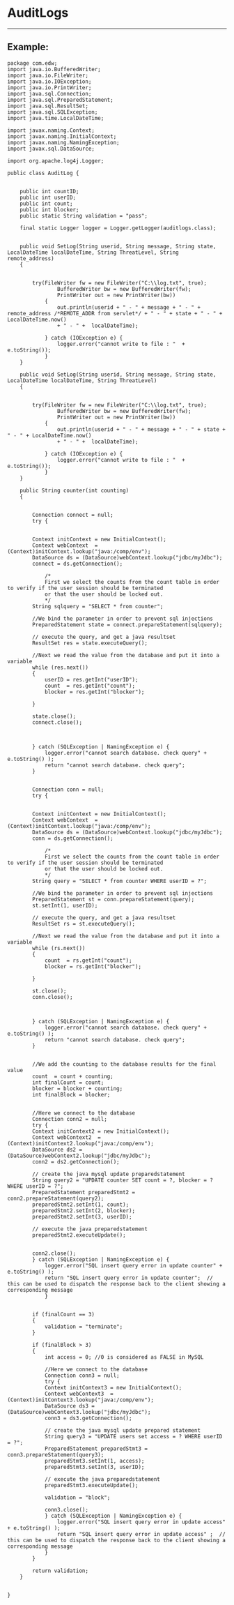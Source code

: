 # AuditLogs
-------

## Example:


	package com.edw;
	import java.io.BufferedWriter;
	import java.io.FileWriter;
	import java.io.IOException;
	import java.io.PrintWriter;
	import java.sql.Connection;
	import java.sql.PreparedStatement;
	import java.sql.ResultSet;
	import java.sql.SQLException;
	import java.time.LocalDateTime;

	import javax.naming.Context;
	import javax.naming.InitialContext;
	import javax.naming.NamingException;
	import javax.sql.DataSource;

	import org.apache.log4j.Logger;

	public class AuditLog {

		
		public int countID;
		public int userID; 
		public int count; 
		public int blocker; 
		public static String validation = "pass"; 
		
		final static Logger logger = Logger.getLogger(auditlogs.class);
		
		
		public void SetLog(String userid, String message, String state, LocalDateTime localDateTime, String ThreatLevel, String remote_address)
		{
			
		
			try(FileWriter fw = new FileWriter("C:\\log.txt", true);
					BufferedWriter bw = new BufferedWriter(fw);
					PrintWriter out = new PrintWriter(bw))
				{
					out.println(userid + " - " + message + " - " + remote_address /*REMOTE_ADDR from servlet*/ + " - " + state + " - " + LocalDateTime.now()
					+ " - " +  localDateTime);

				} catch (IOException e) {
					logger.error("cannot write to file : "  + e.toString());
				}		
		}
		
		public void SetLog(String userid, String message, String state, LocalDateTime localDateTime, String ThreatLevel)
		{
			
		
			try(FileWriter fw = new FileWriter("C:\\log.txt", true);
					BufferedWriter bw = new BufferedWriter(fw);
					PrintWriter out = new PrintWriter(bw))
				{
					out.println(userid + " - " + message + " - " + state + " - " + LocalDateTime.now()
					+ " - " +  localDateTime);

				} catch (IOException e) {
					logger.error("cannot write to file : "  + e.toString());
				}		
		}
		
		public String counter(int counting)
		{
			
			
			Connection connect = null;
			try {
			
			
			Context initContext = new InitialContext();
			Context webContext  = (Context)initContext.lookup("java:/comp/env");
			DataSource ds = (DataSource)webContext.lookup("jdbc/myJdbc");
			connect = ds.getConnection();			
			
				/*
				First we select the counts from the count table in order to verify if the user session should be terminated
				or that the user should be locked out.
				*/
			String sqlquery = "SELECT * from counter";
		
			//We bind the parameter in order to prevent sql injections
			PreparedStatement state = connect.prepareStatement(sqlquery);
			
			// execute the query, and get a java resultset
			ResultSet res = state.executeQuery();
			
			//Next we read the value from the database and put it into a variable
			while (res.next())
			{
				userID = res.getInt("userID");
				count  = res.getInt("count");
				blocker = res.getInt("blocker");
		
			}
			
			state.close();
			connect.close();
			
			
			
			} catch (SQLException | NamingException e) {
				logger.error("cannot search database. check query" + e.toString() );
				return "cannot search database. check query"; 
			}
			
			
			Connection conn = null;
			try {
			
			
			Context initContext = new InitialContext();
			Context webContext  = (Context)initContext.lookup("java:/comp/env");
			DataSource ds = (DataSource)webContext.lookup("jdbc/myJdbc");
			conn = ds.getConnection();			
			
				/*
				First we select the counts from the count table in order to verify if the user session should be terminated
				or that the user should be locked out.
				*/
			String query = "SELECT * from counter WHERE userID = ?";
		
			//We bind the parameter in order to prevent sql injections
			PreparedStatement st = conn.prepareStatement(query);
			st.setInt(1, userID);
			
			// execute the query, and get a java resultset
			ResultSet rs = st.executeQuery();
			
			//Next we read the value from the database and put it into a variable
			while (rs.next())
			{
				count  = rs.getInt("count");
				blocker = rs.getInt("blocker");
		
			}
			
			st.close();
			conn.close();
			
			
			
			} catch (SQLException | NamingException e) {
				logger.error("cannot search database. check query" + e.toString() );
				return "cannot search database. check query"; 
			}
			
			
			//We add the counting to the database results for the final value
			count  = count + counting; 
			int finalCount = count;
			blocker = blocker + counting;
			int finalBlock = blocker;
			
			
			//Here we connect to the database  
			Connection conn2 = null;
			try {
			Context initContext2 = new InitialContext();
			Context webContext2  = (Context)initContext2.lookup("java:/comp/env");
			DataSource ds2 = (DataSource)webContext2.lookup("jdbc/myJdbc");
			conn2 = ds2.getConnection();	
			
			// create the java mysql update preparedstatement
			String query2 = "UPDATE counter SET count = ?, blocker = ? WHERE userID = ?";
			PreparedStatement preparedStmt2 = conn2.prepareStatement(query2);
			preparedStmt2.setInt(1, count);
			preparedStmt2.setInt(2, blocker);
			preparedStmt2.setInt(3, userID);

			// execute the java preparedstatement
			preparedStmt2.executeUpdate();
			
			
			conn2.close();
			} catch (SQLException | NamingException e) {
				logger.error("SQL insert query error in update counter" + e.toString() );
				return "SQL insert query error in update counter";  // this can be used to dispatch the response back to the client showing a corresponding message
				} 
			
			
			if (finalCount == 3)
			{
				validation = "terminate";        	
			}

			if (finalBlock > 3)
			{        	
				int access = 0; //0 is considered as FALSE in MySQL
				
				//Here we connect to the database  
				Connection conn3 = null;
				try {
				Context initContext3 = new InitialContext();
				Context webContext3  = (Context)initContext3.lookup("java:/comp/env");
				DataSource ds3 = (DataSource)webContext3.lookup("jdbc/myJdbc");
				conn3 = ds3.getConnection();	
				
				// create the java mysql update prepared statement
				String query3 = "UPDATE users set access = ? WHERE userID = ?";
				PreparedStatement preparedStmt3 = conn3.prepareStatement(query3);
				preparedStmt3.setInt(1, access);
				preparedStmt3.setInt(3, userID);

				// execute the java preparedstatement
				preparedStmt3.executeUpdate();
				
				validation = "block";
				
				conn3.close();
				} catch (SQLException | NamingException e) {    					    			
					logger.error("SQL insert query error in update access" + e.toString() );
					return "SQL insert query error in update access" ;  // this can be used to dispatch the response back to the client showing a corresponding message    		    		
				}	
			}
			
			return validation;    		
		}
		
		
	}



